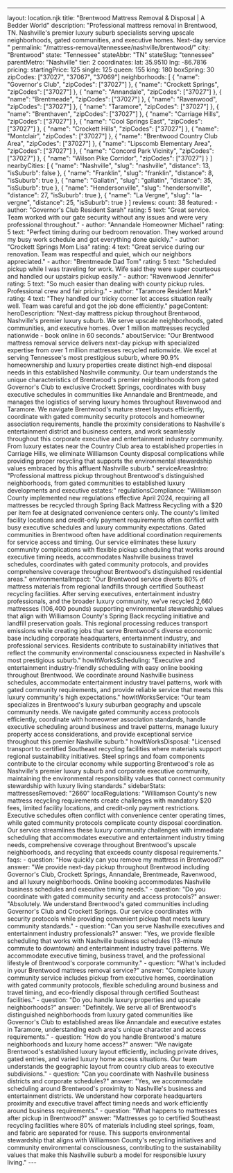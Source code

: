 ---
layout: location.njk
title: "Brentwood Mattress Removal & Disposal | A Bedder World"
description: "Professional mattress removal in Brentwood, TN. Nashville's premier luxury suburb specialists serving upscale neighborhoods, gated communities, and executive homes. Next-day service "
permalink: "/mattress-removal/tennessee/nashville/brentwood/"
city: "Brentwood" state: "Tennessee" stateAbbr: "TN" stateSlug: "tennessee" parentMetro: "Nashville" tier: 2 coordinates: lat: 35.9510 lng: -86.7816 pricing: startingPrice: 125 single: 125 queen: 155 king: 180 boxSpring: 30 zipCodes: ["37027", "37067", "37069"] neighborhoods: [ { "name": "Governor's Club", "zipCodes": ["37027"] }, { "name": "Crockett Springs", "zipCodes": ["37027"] }, { "name": "Annandale", "zipCodes": ["37027"] }, { "name": "Brentmeade", "zipCodes": ["37027"] }, { "name": "Ravenwood", "zipCodes": ["37027"] }, { "name": "Taramore", "zipCodes": ["37027"] }, { "name": "Brenthaven", "zipCodes": ["37027"] }, { "name": "Carriage Hills", "zipCodes": ["37027"] }, { "name": "Cool Springs East", "zipCodes": ["37027"] }, { "name": "Crockett Hills", "zipCodes": ["37027"] }, { "name": "Montclair", "zipCodes": ["37027"] }, { "name": "Brentwood Country Club Area", "zipCodes": ["37027"] }, { "name": "Lipscomb Elementary Area", "zipCodes": ["37027"] }, { "name": "Concord Park Vicinity", "zipCodes": ["37027"] }, { "name": "Wilson Pike Corridor", "zipCodes": ["37027"] } ] nearbyCities: [ { "name": "Nashville", "slug": "nashville", "distance": 13, "isSuburb": false }, { "name": "Franklin", "slug": "franklin", "distance": 8, "isSuburb": true }, { "name": "Gallatin", "slug": "gallatin", "distance": 35, "isSuburb": true }, { "name": "Hendersonville", "slug": "hendersonville", "distance": 27, "isSuburb": true }, { "name": "La Vergne", "slug": "la-vergne", "distance": 25, "isSuburb": true } ] reviews: count: 38 featured: - author: "Governor's Club Resident Sarah" rating: 5 text: "Great service. Team worked with our gate security without any issues and were very professional throughout." - author: "Annandale Homeowner Michael" rating: 5 text: "Perfect timing during our bedroom renovation. They worked around my busy work schedule and got everything done quickly." - author: "Crockett Springs Mom Lisa" rating: 4 text: "Great service during our renovation. Team was respectful and quiet, which our neighbors appreciated." - author: "Brentmeade Dad Tom" rating: 5 text: "Scheduled pickup while I was traveling for work. Wife said they were super courteous and handled our upstairs pickup easily." - author: "Ravenwood Jennifer" rating: 5 text: "So much easier than dealing with county pickup rules. Professional crew and fair pricing." - author: "Taramore Resident Mark" rating: 4 text: "They handled our tricky corner lot access situation really well. Team was careful and got the job done efficiently." pageContent: heroDescription: "Next-day mattress pickup throughout Brentwood, Nashville's premier luxury suburb. We serve upscale neighborhoods, gated communities, and executive homes. Over 1 million mattresses recycled nationwide - book online in 60 seconds." aboutService: "Our Brentwood mattress removal service delivers next-day pickup with specialized expertise from over 1 million mattresses recycled nationwide. We excel at serving Tennessee's most prestigious suburb, where 90.9% homeownership and luxury properties create distinct high-end disposal needs in this established Nashville community. Our team understands the unique characteristics of Brentwood's premier neighborhoods from gated Governor's Club to exclusive Crockett Springs, coordinates with busy executive schedules in communities like Annandale and Brentmeade, and manages the logistics of serving luxury homes throughout Ravenwood and Taramore. We navigate Brentwood's mature street layouts efficiently, coordinate with gated community security protocols and homeowner association requirements, handle the proximity considerations to Nashville's entertainment district and business centers, and work seamlessly throughout this corporate executive and entertainment industry community. From luxury estates near the Country Club area to established properties in Carriage Hills, we eliminate Williamson County disposal complications while providing proper recycling that supports the environmental stewardship values embraced by this affluent Nashville suburb." serviceAreasIntro: "Professional mattress pickup throughout Brentwood's distinguished neighborhoods, from gated communities to established luxury developments and executive estates:" regulationsCompliance: "Williamson County implemented new regulations effective April 2024, requiring all mattresses be recycled through Spring Back Mattress Recycling with a $20 per item fee at designated convenience centers only. The county's limited facility locations and credit-only payment requirements often conflict with busy executive schedules and luxury community expectations. Gated communities in Brentwood often have additional coordination requirements for service access and timing. Our service eliminates these luxury community complications with flexible pickup scheduling that works around executive timing needs, accommodates Nashville business travel schedules, coordinates with gated community protocols, and provides comprehensive coverage throughout Brentwood's distinguished residential areas." environmentalImpact: "Our Brentwood service diverts 80% of mattress materials from regional landfills through certified Southeast recycling facilities. After serving executives, entertainment industry professionals, and the broader luxury community, we've recycled 2,660 mattresses (106,400 pounds) supporting environmental stewardship values that align with Williamson County's Spring Back recycling initiative and landfill preservation goals. This regional processing reduces transport emissions while creating jobs that serve Brentwood's diverse economic base including corporate headquarters, entertainment industry, and professional services. Residents contribute to sustainability initiatives that reflect the community environmental consciousness expected in Nashville's most prestigious suburb." howItWorksScheduling: "Executive and entertainment industry-friendly scheduling with easy online booking throughout Brentwood. We coordinate around Nashville business schedules, accommodate entertainment industry travel patterns, work with gated community requirements, and provide reliable service that meets this luxury community's high expectations." howItWorksService: "Our team specializes in Brentwood's luxury suburban geography and upscale community needs. We navigate gated community access protocols efficiently, coordinate with homeowner association standards, handle executive scheduling around business and travel patterns, manage luxury property access considerations, and provide exceptional service throughout this premier Nashville suburb." howItWorksDisposal: "Licensed transport to certified Southeast recycling facilities where materials support regional sustainability initiatives. Steel springs and foam components contribute to the circular economy while supporting Brentwood's role as Nashville's premier luxury suburb and corporate executive community, maintaining the environmental responsibility values that connect community stewardship with luxury living standards." sidebarStats: mattressesRemoved: "2660" localRegulations: "Williamson County's new mattress recycling requirements create challenges with mandatory $20 fees, limited facility locations, and credit-only payment restrictions. Executive schedules often conflict with convenience center operating times, while gated community protocols complicate county disposal coordination. Our service streamlines these luxury community challenges with immediate scheduling that accommodates executive and entertainment industry timing needs, comprehensive coverage throughout Brentwood's upscale neighborhoods, and recycling that exceeds county disposal requirements." faqs: - question: "How quickly can you remove my mattress in Brentwood?" answer: "We provide next-day pickup throughout Brentwood including Governor's Club, Crockett Springs, Annandale, Brentmeade, Ravenwood, and all luxury neighborhoods. Online booking accommodates Nashville business schedules and executive timing needs." - question: "Do you coordinate with gated community security and access protocols?" answer: "Absolutely. We understand Brentwood's gated communities including Governor's Club and Crockett Springs. Our service coordinates with security protocols while providing convenient pickup that meets luxury community standards." - question: "Can you serve Nashville executives and entertainment industry professionals?" answer: "Yes, we provide flexible scheduling that works with Nashville business schedules (13-minute commute to downtown) and entertainment industry travel patterns. We accommodate executive timing, business travel, and the professional lifestyle of Brentwood's corporate community." - question: "What's included in your Brentwood mattress removal service?" answer: "Complete luxury community service includes pickup from executive homes, coordination with gated community protocols, flexible scheduling around business and travel timing, and eco-friendly disposal through certified Southeast facilities." - question: "Do you handle luxury properties and upscale neighborhoods?" answer: "Definitely. We serve all of Brentwood's distinguished neighborhoods from luxury gated communities like Governor's Club to established areas like Annandale and executive estates in Taramore, understanding each area's unique character and access requirements." - question: "How do you handle Brentwood's mature neighborhoods and luxury home access?" answer: "We navigate Brentwood's established luxury layout efficiently, including private drives, gated entries, and varied luxury home access situations. Our team understands the geographic layout from country club areas to executive subdivisions." - question: "Can you coordinate with Nashville business districts and corporate schedules?" answer: "Yes, we accommodate scheduling around Brentwood's proximity to Nashville's business and entertainment districts. We understand how corporate headquarters proximity and executive travel affect timing needs and work efficiently around business requirements." - question: "What happens to mattresses after pickup in Brentwood?" answer: "Mattresses go to certified Southeast recycling facilities where 80% of materials including steel springs, foam, and fabric are separated for reuse. This supports environmental stewardship that aligns with Williamson County's recycling initiatives and community environmental consciousness, contributing to the sustainability values that make this Nashville suburb a model for responsible luxury living." ---